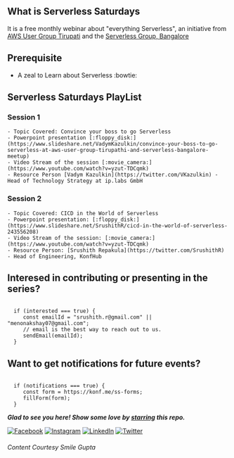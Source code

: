 ## What is Serverless Saturdays

It is a free monthly webinar about "everything Serverless", an initiative from [AWS User Group Tirupati](https://www.meetup.com/aws-user-group-tirupati) and the [Serverless Group, Bangalore](https://www.meetup.com/Serverless-Bangalore)


## Prerequisite
 - A zeal to Learn about Serverless :bowtie:

##  Serverless Saturdays PlayList

### Session 1
    - Topic Covered: Convince your boss to go Serverless
    - Powerpoint presentation [:floppy_disk:](https://www.slideshare.net/VadymKazulkin/convince-your-boss-to-go-serverless-at-aws-user-group-tirupathi-and-serverless-bangalore-meetup)
    - Video Stream of the session [:movie_camera:](https://www.youtube.com/watch?v=yzut-TDCqmk)
    - Resource Person [Vadym Kazulkin](https://twitter.com/VKazulkin) - Head of Technology Strategy at ip.labs GmbH


### Session 2
    - Topic Covered: CICD in the World of Serverless
    - Powerpoint presentation: [:floppy_disk:](https://www.slideshare.net/SrushithR/cicd-in-the-world-of-serverless-243556208)
    - Video Stream of the session: [:movie_camera:](https://www.youtube.com/watch?v=yzut-TDCqmk)
    - Resource Person: [Srushith Repakula](https://twitter.com/SrushithR) - Head of Engineering, KonfHub

## Interesed in contributing or presenting in the series?

```

  if (interested === true) {
     const emailId = "srushith.r@gmail.com" || "menonakshay07@gmail.com";
     // email is the best way to reach out to us.
     sendEmail(emailId);
  }

```

## Want to get notifications for future events?

```

  if (notifications === true) {
     const form = https://konf.me/ss-forms;
     fillForm(form);
  }

```

***Glad to see you here! Show some love by [starring](https://github.com/smilegupta/https://github.com/smilegupta/Serverless-Saturdays) this repo.***

[![Facebook](https://img.shields.io/static/v1.svg?label=follow&message=@smileguptaaa&color=grey&logo=facebook&style=flat&logoColor=white&colorA=blue)](https://www.facebook.com/smileguptaaa)  [![Instagram](https://img.shields.io/static/v1.svg?label=follow&message=@smileguptaaa&color=grey&logo=instagram&style=flat&logoColor=white&colorA=blue)](https://www.instagram.com/smileguptaaa/) [![LinkedIn](https://img.shields.io/static/v1.svg?label=connect&message=@smilegupta&color=grey&logo=linkedin&style=flat&logoColor=white&colorA=blue)](https://www.linkedin.com/in/smilegupta/) [![Twitter](https://img.shields.io/static/v1.svg?label=connect&message=@smileguptaaa&color=grey&logo=twitter&style=flat&logoColor=white&colorA=blue)](https://twitter.com/smileguptaaa)


###### Content Courtesy Smile Gupta


